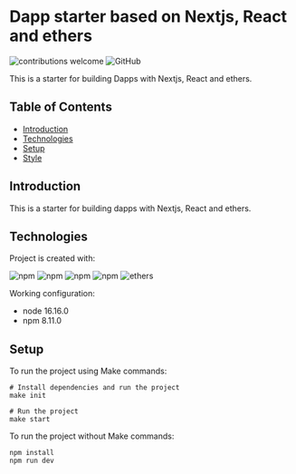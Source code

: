 # Dapp starter based on Nextjs, React and ethers

![contributions welcome](https://img.shields.io/badge/contributions-welcome-brightgreen.svg?style=flat&logo=github)
![GitHub](https://img.shields.io/github/license/JeremyTheintz/nextjs-web3-boilerplate)

This is a starter for building Dapps with Nextjs, React and ethers.

## Table of Contents

- [Introduction](#introduction)
- [Technologies](#technologies)
- [Setup](#setup)
- [Style](#style)

## Introduction

This is a starter for building dapps with Nextjs, React and ethers.

## Technologies

Project is created with:

![npm](https://img.shields.io/npm/v/react?label=React)
![npm](https://img.shields.io/npm/v/next?label=Next)
![npm](https://img.shields.io/npm/v/typescript?label=TypeScript)
![npm](https://img.shields.io/npm/v/styled-components?label=Styled%20Components)
![ethers](https://img.shields.io/npm/v/ethers?style=flat&label=Ethers)

Working configuration:

- node 16.16.0
- npm 8.11.0

## Setup

To run the project using Make commands:

```
# Install dependencies and run the project
make init

# Run the project
make start
```

To run the project without Make commands:

```
npm install
npm run dev
```
